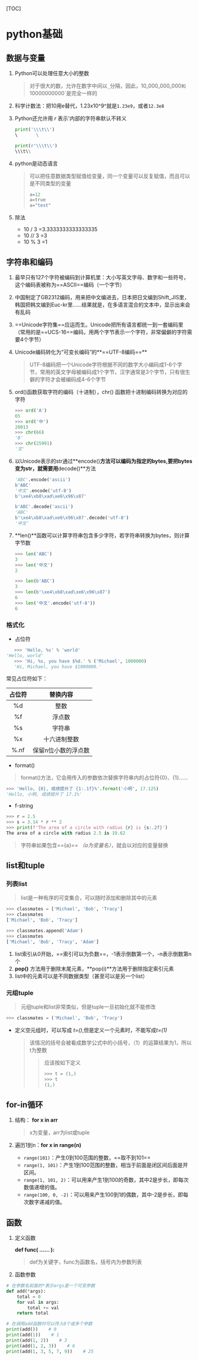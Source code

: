 [TOC]

# python基础

## 数据与变量

1. Python可以处理任意大小的整数

   > 对于很大的数，允许在数字中间以`_`分隔，因此，10_000_000_000`和`10000000000`是完全一样的

2. 科学计数法：把10用e替代，1.23x10^9^就是`1.23e9`，或者`12.3e8`

3. Python还允许用 *r* 表示'内部的字符串默认不转义

   ```python
   print('\\\t\\')
   \       \
   
   print(r'\\\t\\')
   \\\t\\
   ```

4. python是动态语言

   > 可以把任意数据类型赋值给变量，同一个变量可以反复赋值，而且可以是不同类型的变量
   >
   > ```python
   > a=12   
   > a=true
   > a="test"
   > ```

5. 除法

   - 10 / 3  =3.3333333333333335
   - 10 // 3 =3
   - 10 % 3 =1

## 字符串和编码

1. 最早只有127个字符被编码到计算机里：大小写英文字母、数字和一些符号，这个编码表被称为==ASCII==编码（一个字节）

2. 中国制定了GB2312编码，用来把中文编进去，日本把日文编到Shift_JIS里，韩国把韩文编到Euc-kr里……结果就是，在多语言混合的文本中，显示出来会有乱码

3. ==Unicode字符集==应运而生。Unicode把所有语言都统一到一套编码里（常用的是==UCS-16==编码，用两个字节表示一个字符，非常偏僻的字符需要4个字节）

4. Unicode编码转化为“可变长编码”的**==UTF-8编码==**

   > UTF-8编码把一个Unicode字符根据不同的数字大小编码成1-6个字节，常用的英文字母被编码成1个字节，汉字通常是3个字节，只有很生僻的字符才会被编码成4-6个字节

5. ord()函数获取字符的编码（十进制），chr() 函数把十进制编码转换为对应的字符

   ```python
   >>> ord('A')
   65
   >>> ord('中')
   20013
   >>> chr(66)
   'B'
   >>> chr(25991)
   '文'
   ```

6. 以Unicode表示的str通过**encode()**方法可以编码为指定的bytes,要把bytes变为str，就需要用**decode()**方法

   ```python
   'ABC'.encode('ascii')
   b'ABC'
   '中文'.encode('utf-8')
   b'\xe4\xb8\xad\xe6\x96\x87'
   
   b'ABC'.decode('ascii')
   'ABC'
   b'\xe4\xb8\xad\xe6\x96\x87'.decode('utf-8')
   '中文'
   ```

7. **len()**函数可以计算字符串包含多少字符，若字符串转换为bytes，则计算字节数

   ```python
   >>> len('ABC')
   3
   >>> len('中文')
   2
   
   >>> len(b'ABC')
   3
   >>> len(b'\xe4\xb8\xad\xe6\x96\x87')
   6
   >>> len('中文'.encode('utf-8'))
   6
   ```

### 格式化   

- 占位符

```python
   >>> 'Hello, %s' % 'world'
'Hello, world'
   >>> 'Hi, %s, you have $%d.' % ('Michael', 1000000)
   'Hi, Michael, you have $1000000.'
```

   常见占位符如下：

| **占位符** |    **替换内容**     |
| :--------: | :-----------------: |
|     %d     |        整数         |
|     %f     |       浮点数        |
|     %s     |       字符串        |
|     %x     |    十六进制整数     |
|    %.nf    | 保留n位小数的浮点数 |

- format()

> format()方法，它会用传入的参数依次替换字符串内的占位符{0}、{1}……

```python
>>> 'Hello, {0}, 成绩提升了 {1:.1f}%'.format('小明', 17.125)
'Hello, 小明, 成绩提升了 17.1%'
```

- f-string

```python
>>> r = 2.5
>>> s = 3.14 * r ** 2
>>> print(f'The area of a circle with radius {r} is {s:.2f}')
The area of a circle with radius 2.5 is 19.62
```

> 字符串如果包含=={a}== *（a为变量名）*，就会以对应的变量替换

## list和tuple

### 列表list

> list是一种有序的可变集合，可以随时添加和删除其中的元素

```python
>>> classmates = ['Michael', 'Bob', 'Tracy']
>>> classmates
['Michael', 'Bob', 'Tracy']

>>> classmates.append('Adam')
>>> classmates
['Michael', 'Bob', 'Tracy', 'Adam']
```

1. list索引从0开始，==索引可以为负数==，-1表示倒数第一个，-n表示倒数第n个
2. **pop()** 方法用于删除末尾元素，**pop(i)**方法用于删除指定索引元素
3. list中的元素可以是不同数据类型（甚至可以是另一个list）

### 元组tuple

> 元组tuple和list非常类似，但是tuple一旦初始化就不能修改

```python
>>> classmates = ('Michael', 'Bob', 'Tracy')
```

- 定义空元组时，可以写成 *t=()*,但是定义一个元素时，不能写成*t=(1)*

  > 该情况的括号会被看成数学公式中的小括号，（1）的运算结果为1，所以t为整数
  >
  > > 应该按如下定义
  > >
  > > ```python
  > > >>> t = (1,)
  > > >>> t
  > > (1,)
  > > ```

## for-in循环

1. 结构： **for x in arr**  

   > x为变量，arr为list或tuple

2. 遍历1到n：**for x in range(n)**

   - `range(101)`：产生0到100范围的整数，==取不到101==
   - `range(1, 101)`：产生1到100范围的整数，相当于前面是闭区间后面是开区间。
   - `range(1, 101, 2)`：可以用来产生1到100的奇数，其中2是步长，即每次数值递增的值。
   - `range(100, 0, -2)`：可以用来产生100到1的偶数，其中-2是步长，即每次数字递减的值。

## 函数

1. 定义函数

   **def  func( …… ):**

   > def为关键字，func为函数名，括号内为参数列表

2. 函数参数

```python
# 在参数名前面的*表示args是一个可变参数
def add(*args):
    total = 0
    for val in args:
        total += val
    return total

# 在调用add函数时可以传入0个或多个参数
print(add())    # 0
print(add(1))    # 1
print(add(1, 2))    # 3
print(add(1, 2, 3))    # 6
print(add(1, 3, 5, 7, 9))    # 25
```

